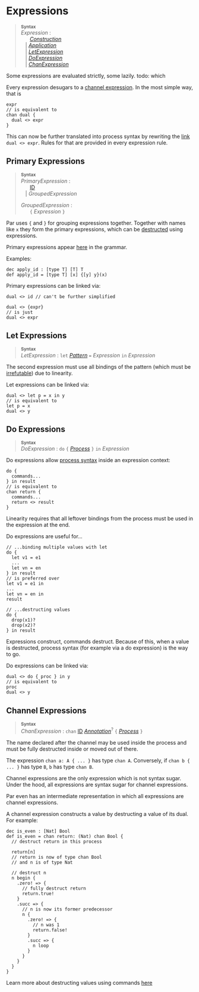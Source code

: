 # Expressions

> **<sup>Syntax</sup>**\
> _Expression_ :\
> &nbsp;&nbsp; &nbsp;&nbsp; [_Construction_] \
> &nbsp;&nbsp; | [_Application_] \
> &nbsp;&nbsp; | [_LetExpression_](#let-expressions) \
> &nbsp;&nbsp; | [_DoExpression_](#do-expressions) \
> &nbsp;&nbsp; | [_ChanExpression_](#channel-expressions)

Some expressions are evaluated strictly, some lazily. todo: which

Every expression desugars to a [channel expression](#channel-expressions). In the most simple way, that is
```par
expr
// is equivalent to
chan dual {
  dual <> expr
}
```
This can now be further translated into process syntax by rewriting the [link](./statements/commands.md#link-commands) `dual <> expr`. Rules for that are provided in every expression rule.

## Primary Expressions

> **<sup>Syntax</sup>**\
> _PrimaryExpression_ :\
> &nbsp;&nbsp; &nbsp;&nbsp; [ID] \
> &nbsp;&nbsp; | _GroupedExpression_
>
> _GroupedExpression_ :\
> &nbsp;&nbsp; &nbsp;&nbsp; `{` _Expression_ `}`

Par uses `{` and `}` for grouping expressions together.
Together with names like `x` they form the primary expressions, which can be [destructed](./expressions/application.md) using expressions.

Primary expressions appear [here](./expressions/application.md) in the grammar.

Examples:
```par
dec apply_id : [type T] [T] T
def apply_id = [type T] [x] {[y] y}(x)
```

Primary expressions can be linked via:
```par
dual <> id // can't be further simplified

dual <> {expr}
// is just
dual <> expr
```

## Let Expressions

> **<sup>Syntax</sup>**\
> _LetExpression_ : `let` [_Pattern_] `=` _Expression_ `in` _Expression_

The second expression must use all bindings of the pattern (which must be [irrefutable](patterns.md#irrefutable-note)) due to linearity.

Let expressions can be linked via:
```par
dual <> let p = x in y
// is equivalent to
let p = x
dual <> y
```

## Do Expressions

> **<sup>Syntax</sup>**\
> _DoExpression_ : `do` `{` [_Process_] `}` `in` _Expression_

Do expressions allow [process syntax](statements.md) inside an expression context:
```par
do { 
  commands... 
} in result
// is equivalent to
chan return {
  commands...
  return <> result
}
```
Linearity requires that all leftover bindings from the process must be used in the expression at the end.

Do expressions are useful for...
```par
// ...binding multiple values with let
do {
  let v1 = e1
  ...
  let vn = en
} in result
// is preferred over
let v1 = e1 in
...
let vn = en in
result

// ...destructing values
do {
  drop(x1)?
  drop(x2)?
} in result
```
Expressions construct, commands destruct. 
Because of this, when a value is destructed, process syntax (for example via a do expression) is the way to go.

Do expressions can be linked via:
```par
dual <> do { proc } in y
// is equivalent to
proc
dual <> y
```

## Channel Expressions

> **<sup>Syntax</sup>**\
> _ChanExpression_ : `chan` [ID] [_Annotation_]<sup>?</sup> `{` [_Process_] `}`

The name declared after the channel may be used inside the process and must be fully destructed inside or moved out of there.

The expression `chan a: A { ... }` has type `chan A`. Conversely, if `chan b { ... }` has type `B`, `b` has type `chan B`.

Channel expressions are the only expression which is not syntax sugar. Under the hood, all expressions are syntax sugar for channel expressions.

Par even has an intermediate representation in which all expressions are channel expressions.

A channel expression constructs a value by destructing a value of its dual. For example:
```par
dec is_even : [Nat] Bool
def is_even = chan return: (Nat) chan Bool {
  // destruct return in this process

  return[n]
  // return is now of type chan Bool
  // and n is of type Nat

  // destruct n
  n begin {
    .zero! => {
      // fully destruct return
      return.true!
    }
    .succ => {
      // n is now its former predecessor
      n {
        .zero! => {
          // n was 1
          return.false!
        }
        .succ => {
          n loop
        }
      }
    }
  }
}
```
Learn more about destructing values using commands [here](./statements/commands.md)

[_Pattern_]: ./patterns.md
[_Construction_]: ./expressions/construction.md
[_Application_]: ./expressions/application.md
[ID]: ./lexical.md#names
[_Process_]: ./statements.md
[_Annotation_]: ./types.md